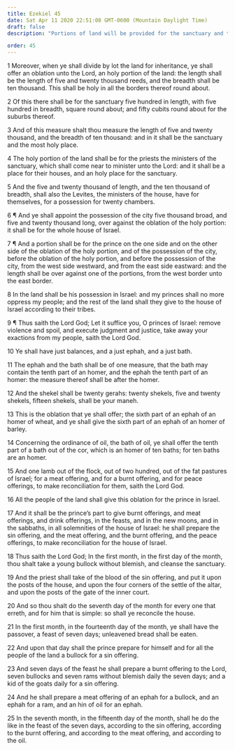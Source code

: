 ```yaml
---
title: Ezekiel 45
date: Sat Apr 11 2020 22:51:08 GMT-0600 (Mountain Daylight Time)
draft: false
description: "Portions of land will be provided for the sanctuary and the dwellings of the priests—The people are to offer their sacrifices and oblations and keep their feasts."

order: 45
---
```

    
1 Moreover, when ye shall divide by lot the land for inheritance, ye shall offer an oblation unto the Lord, an holy portion of the land: the length shall be the length of five and twenty thousand reeds, and the breadth shall be ten thousand. This shall be holy in all the borders thereof round about.

2 Of this there shall be for the sanctuary five hundred in length, with five hundred in breadth, square round about; and fifty cubits round about for the suburbs thereof.

3 And of this measure shalt thou measure the length of five and twenty thousand, and the breadth of ten thousand: and in it shall be the sanctuary and the most holy place.

4 The holy portion of the land shall be for the priests the ministers of the sanctuary, which shall come near to minister unto the Lord: and it shall be a place for their houses, and an holy place for the sanctuary.

5 And the five and twenty thousand of length, and the ten thousand of breadth, shall also the Levites, the ministers of the house, have for themselves, for a possession for twenty chambers.

6 ¶ And ye shall appoint the possession of the city five thousand broad, and five and twenty thousand long, over against the oblation of the holy portion: it shall be for the whole house of Israel.

7 ¶ And a portion shall be for the prince on the one side and on the other side of the oblation of the holy portion, and of the possession of the city, before the oblation of the holy portion, and before the possession of the city, from the west side westward, and from the east side eastward: and the length shall be over against one of the portions, from the west border unto the east border.

8 In the land shall be his possession in Israel: and my princes shall no more oppress my people; and the rest of the land shall they give to the house of Israel according to their tribes.

9 ¶ Thus saith the Lord God; Let it suffice you, O princes of Israel: remove violence and spoil, and execute judgment and justice, take away your exactions from my people, saith the Lord God.

10 Ye shall have just balances, and a just ephah, and a just bath.

11 The ephah and the bath shall be of one measure, that the bath may contain the tenth part of an homer, and the ephah the tenth part of an homer: the measure thereof shall be after the homer.

12 And the shekel shall be twenty gerahs: twenty shekels, five and twenty shekels, fifteen shekels, shall be your maneh.

13 This is the oblation that ye shall offer; the sixth part of an ephah of an homer of wheat, and ye shall give the sixth part of an ephah of an homer of barley.

14 Concerning the ordinance of oil, the bath of oil, ye shall offer the tenth part of a bath out of the cor, which is an homer of ten baths; for ten baths are an homer.

15 And one lamb out of the flock, out of two hundred, out of the fat pastures of Israel; for a meat offering, and for a burnt offering, and for peace offerings, to make reconciliation for them, saith the Lord God.

16 All the people of the land shall give this oblation for the prince in Israel.

17 And it shall be the prince’s part to give burnt offerings, and meat offerings, and drink offerings, in the feasts, and in the new moons, and in the sabbaths, in all solemnities of the house of Israel: he shall prepare the sin offering, and the meat offering, and the burnt offering, and the peace offerings, to make reconciliation for the house of Israel.

18 Thus saith the Lord God; In the first month, in the first day of the month, thou shalt take a young bullock without blemish, and cleanse the sanctuary.

19 And the priest shall take of the blood of the sin offering, and put it upon the posts of the house, and upon the four corners of the settle of the altar, and upon the posts of the gate of the inner court.

20 And so thou shalt do the seventh day of the month for every one that erreth, and for him that is simple: so shall ye reconcile the house.

21 In the first month, in the fourteenth day of the month, ye shall have the passover, a feast of seven days; unleavened bread shall be eaten.

22 And upon that day shall the prince prepare for himself and for all the people of the land a bullock for a sin offering.

23 And seven days of the feast he shall prepare a burnt offering to the Lord, seven bullocks and seven rams without blemish daily the seven days; and a kid of the goats daily for a sin offering.

24 And he shall prepare a meat offering of an ephah for a bullock, and an ephah for a ram, and an hin of oil for an ephah.

25 In the seventh month, in the fifteenth day of the month, shall he do the like in the feast of the seven days, according to the sin offering, according to the burnt offering, and according to the meat offering, and according to the oil.
